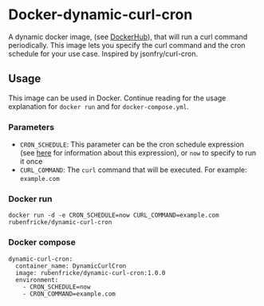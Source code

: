 # Docker-dynamic-curl-cron

A dynamic docker image, (see [DockerHub](https://hub.docker.com/r/rubenfricke/dynamic-curl-cron)), that will run a curl command periodically. This image lets you specify the curl command and the cron schedule for your use case. Inspired by jsonfry/curl-cron.

## Usage

This image can be used in Docker. Continue reading for the usage explanation for `docker run` and for `docker-compose.yml`.

### Parameters

- `CRON_SCHEDULE`: This parameter can be the cron schedule expression (see [here](https://en.wikipedia.org/wiki/Cron) for information about this expression), or `now` to specify to run it once
- `CURL_COMMAND`: The `curl` command that will be executed. For example: `example.com`

### Docker run
    
    docker run -d -e CRON_SCHEDULE=now CURL_COMMAND=example.com rubenfricke/dynamic-curl-cron

### Docker compose

  ```
  dynamic-curl-cron:
    container_name: DynamicCurlCron
    image: rubenfricke/dynamic-curl-cron:1.0.0
    environment:
      - CRON_SCHEDULE=now
      - CRON_COMMAND=example.com
  ```


